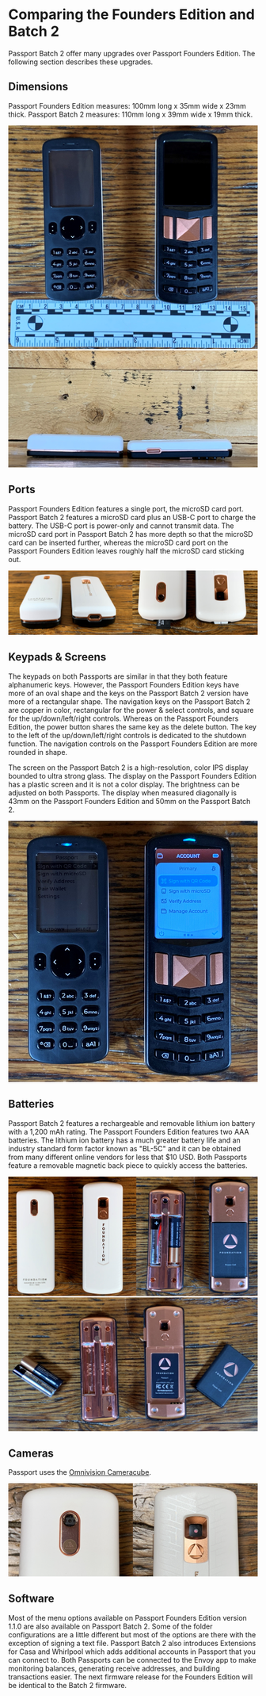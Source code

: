 # Comparing the Founders Edition and Batch 2
Passport Batch 2 offer many upgrades over Passport Founders Edition. The following section describes these upgrades.

## Dimensions
Passport Founders Edition measures: 100mm long x 35mm wide x 23mm thick. 
Passport Batch 2 measures: 110mm long x 39mm wide x 19mm thick. 

<p align="center">
  <img src="assets/compare_01.jpg">
  <img src="assets/compare_02.jpg">
</p>
  
## Ports
Passport Founders Edition features a single port, the microSD card port. Passport Batch 2 features a microSD card plus an USB-C port to charge the battery. The USB-C port is power-only and cannot transmit data. The microSD card port in Passport Batch 2 has more depth so that the microSD card can be inserted further, whereas the microSD card port on the Passport Founders Edition leaves roughly half the microSD card sticking out. 

<p align="center">
  <img src="assets/compare_03.jpg">
</p>  

## Keypads & Screens
The keypads on both Passports are similar in that they both feature alphanumeric keys. However, the Passport Founders Edition keys have more of an oval shape and the keys on the Passport Batch 2 version have more of a rectangular shape. The navigation keys on the Passport Batch 2 are copper in color, rectangular for the power & select controls, and square for the up/down/left/right controls. Whereas on the Passport Founders Edition, the power button shares the same key as the delete button. The key to the left of the up/down/left/right controls is dedicated to the shutdown function. The navigation controls on the Passport Founders Edition are more rounded in shape. 

The screen on the Passport Batch 2 is a high-resolution, color IPS display bounded to ultra strong glass. The display on the Passport Founders Edition has a plastic screen and it is not a color display. The brightness can be adjusted on both Passports. The display when measured diagonally is 43mm on the Passport Founders Edition and 50mm on the Passport Batch 2.  

<p align="center">
  <img src="assets/compare_04.jpg">
</p> 

## Batteries
Passport Batch 2 features a rechargeable and removable lithium ion battery with a 1,200 mAh rating. The Passport Founders Edition features two AAA batteries. The lithium ion battery has a much greater battery life and an industry standard form factor known as "BL-5C" and it can be obtained from many different online vendors for less that $10 USD. Both Passports feature a removable magnetic back piece to quickly access the batteries. 

<p align="center">
  <img src="assets/compare_05.jpg">
  <img src="assets/compare_06.jpg">
</p>

## Cameras
Passport uses the [Omnivision Cameracube](https://www.ovt.com/technologies/cameracubechip/).

<p align="center">
  <img src="assets/compare_07.jpg">
</p>

## Software
Most of the menu options available on Passport Founders Edition version 1.1.0 are also available on Passport Batch 2. Some of the folder configurations are a little different but most of the options are there with the exception of signing a text file. Passport Batch 2 also introduces Extensions for Casa and Whirlpool which adds additional accounts in Passport that you can connect to. Both Passports can be connected to the Envoy app to make monitoring balances, generating receive addresses, and building transactions easier. The next firmware release for the Founders Edition will be identical to the Batch 2 firmware. 
